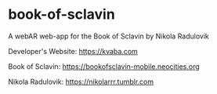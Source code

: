 # book-of-sclavin

A webAR web-app for the Book of Sclavin by Nikola Radulovik 

Developer's Website: https://kvaba.com

Book of Sclavin: https://bookofsclavin-mobile.neocities.org

Nikola Radulovik: https://nikolarrr.tumblr.com
